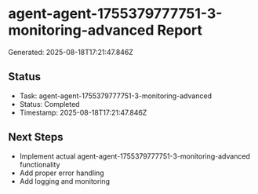 # agent-agent-1755379777751-3-monitoring-advanced Report

Generated: 2025-08-18T17:21:47.846Z

## Status
- Task: agent-agent-1755379777751-3-monitoring-advanced
- Status: Completed
- Timestamp: 2025-08-18T17:21:47.846Z

## Next Steps
- Implement actual agent-agent-1755379777751-3-monitoring-advanced functionality
- Add proper error handling
- Add logging and monitoring

